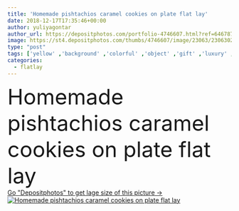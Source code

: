 ```yaml
---
title: 'Homemade pishtachios caramel cookies on plate flat lay'
date: 2018-12-17T17:35:46+00:00
author: yuliyagontar
author_url: https://depositphotos.com/portfolio-4746607.html?ref=64678756
image: https://st4.depositphotos.com/thumbs/4746607/image/23063/230630210/api_thumb_450.jpg?forcejpeg=true
type: "post"
tags: ['yellow' ,'background' ,'colorful' ,'object' ,'gift' ,'luxury' ,'birthday' ,'decoration' ,'festive' ,'happy' ,'holiday' ,'present' ,'party' ,'detail' ,'brown' ,'kitchen' ,'board' ,'cooking' ,'preparation' ,'cake' ,'tea' ,'homemade' ,'dessert' ,'snack' ,'recipe' ,'candy' ,'cookie' ,'domestic' ,'lifestyle' ,'culinary' ,'bakery' ,'sugar' ,'biscuit' ,'treat' ,'cookies' ,'caramel' ,'foodstuff' ,'selebration' ,'dough' ,'crumbs' ,'bake' ,'trend' ,'top view' ,'creative concept' ,'menu design' ,'slate stone' ,'flatlay' ,'patisserie shop' ,'pishtachios' ]
categories: 
  - flatlay
---
```

<div aling="center">
            <font size="60"> Homemade pishtachios caramel cookies on plate flat lay</font>   
</div>
<div>
    <a href='https://st4.depositphotos.com/thumbs/4746607/image/23063/230630210/api_thumb_450.jpg?forcejpeg=true?ref=64678756' target=_blank > Go "Depositphotos" to get lage size of this picture ->
        <img href='https://st4.depositphotos.com/thumbs/4746607/image/23063/230630210/api_thumb_450.jpg?forcejpeg=true?ref=64678756' src='https://st4.depositphotos.com/4746607/23063/i/950/depositphotos_230630210-stock-photo-homemade-pishtachios-caramel-cookies-plate.jpg?forcejpeg=true' alt='Homemade pishtachios caramel cookies on plate flat lay' >
    </a>
</div>
